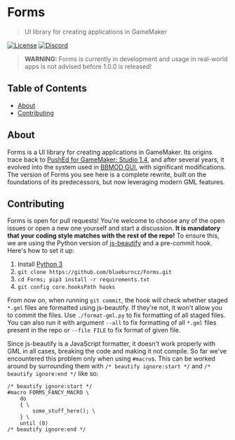 # Forms

> UI library for creating applications in GameMaker

[![License](https://img.shields.io/github/license/blueburncz/Forms)](LICENSE)
[![Discord](https://img.shields.io/discord/298884075585011713?label=Discord)](https://discord.gg/ep2BGPm)

> **WARNING:** Forms is currently in development and usage in real-world apps is not advised before 1.0.0 is released!

## Table of Contents

* [About](#about)
* [Contributing](#contributing)

## About

Forms is a UI library for creating applications in GameMaker. Its origins trace back to [PushEd for GameMaker: Studio 1.4](https://github.com/GameMakerDiscord/PushEd), and after several years, it evolved into the system used in [BBMOD GUI](https://blueburn.cz/index.php?menu=bbmod_gui), with significant modifications. The version of Forms you see here is a complete rewrite, built on the foundations of its predecessors, but now leveraging modern GML features.

## Contributing

Forms is open for pull requests! You're welcome to choose any of the open issues or open a new one yourself and start a discussion. **It is mandatory that your coding style matches with the rest of the repo!** To ensure this, we are using the Python version of [js-beautify](https://github.com/beautifier/js-beautify) and a pre-commit hook. Here's how to set it up:

1. Install [Python 3](https://www.python.org/downloads/)
2. `git clone https://github.com/blueburncz/Forms.git`
3. `cd Forms; pip3 install -r requirements.txt`
4. `git config core.hooksPath hooks`

From now on, when running `git commit`, the hook will check whether staged `*.gml` files are formatted using js-beautify. If they're not, it won't allow you to commit the files. Use `./format-gml.py` to fix formatting of all staged files. You can also run it with argument `--all` to fix formatting of all `*.gml` files present in the repo or `--file FILE` to fix format of given file.

Since js-beautify is a JavaScript formatter, it doesn't work properly with GML in all cases, breaking the code and making it not compile. So far we've encountered this problem only when using `#macro`s. This can be worked around by surrounding them with `/* beautify ignore:start */` and `/* beautify ignore:end */` like so:

```gml
/* beautify ignore:start */
#macro FORMS_FANCY_MACRO \
    do
    { \
        some_stuff_here(); \
    } \
    until (0)
/* beautify ignore:end */
```
